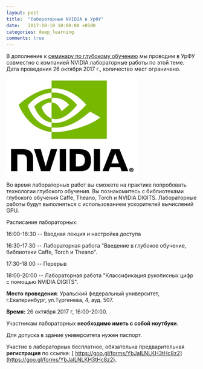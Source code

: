```yaml
---
layout: post
title:  "Лабораторные NVIDIA в УрФУ"
date:   2017-10-10 10:00:00 +0500
categories: deep_learning
comments: true
---
```

В дополнение к [семинару по глубокому обучению](/deep_learning/2017/10/06/Seminar-Nvidia-Urfu.html) мы проводим в УрФУ совместно с компанией NVIDIA лабораторные работы по этой теме. Дата проведения 26 октября 2017 г., количество мест ограничено. 

![NVIDIA](/assets/images/nvidia.jpg)

Во время лабораторных работ вы сможете на практике попробовать технологии глубокого обучения. Вы познакомитесь с библиотеками глубокого обучения Caffe, Theano, Torch и NVIDIA DIGITS. Лабораторные работы будут выполняться с использованием ускорителей вычислений GPU.

Расписание лабораторных:

16:00-16:30 -- Вводная лекция и настройка доступа

16:30-17:30 -- Лабораторная работа "Введение в глубокое обучение, библиотеки Caffe, Torch и Theano".

17:30-18:00 -- Перерыв

18:00-20:00 -- Лабораторная работа "Классификация рукописных цифр с помощью NVIDIA DIGITS".


**Место проведения**: Уральский федеральный университет, г.Екатеринбург, ул.Тургенева, 4, ауд. 507.

**Время:** 26 октября 2017 г, 16:00-20:00.

Участникам лабораторных **необходимо иметь с собой ноутбуки**. 

Для допуска в здание университета нужен паспорт.

Участие в лабораторных бесплатное, обязательна предварительная **регистрация** по ссылке: [ https://goo.gl/forms/YbJaILNLKH3tHc8z2](https://goo.gl/forms/YbJaILNLKH3tHc8z2).



